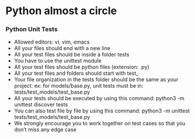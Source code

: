 # Python almost a circle


### Python Unit Tests
* Allowed editors: vi, vim, emacs
* All your files should end with a new line
* All your test files should be inside a folder tests
* You have to use the unittest module
* All your test files should be python files (extension: .py)
* All your test files and folders should start with test_
* Your file organization in the tests folder should be the same as your project: ex: for models/base.py, unit tests must be in: tests/test_models/test_base.py
* All your tests should be executed by using this command:
    python3 -m unittest discover tests
* You can also test file by file by using this command:
    python3 -m unittest tests/test_models/test_base.py
* We strongly encourage you to work together on test cases so that you don’t miss any edge case
